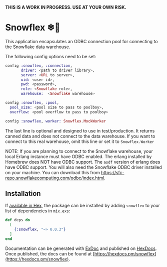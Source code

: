 **THIS IS A WORK IN PROGRESS. USE AT YOUR OWN RISK.**

# Snowflex ❄💪

This application encapsulates an ODBC connection pool for connecting to the Snowflake data warehouse.

The following config options need to be set:

```elixir
config :snowflex, :connection,
       driver: <path to driver library>,
       server: <URL to server>,
       uid: <user id>,
       pwd: <password>,
       role: <Snowflake role>,
       warehouse:  <Snowflake warehouse>

config :snowflex, :pool,
  pool_size: <pool size to pass to poolboy>,
  overflow: <pool overflow to pass to poolboy>

config :snowflex, worker: Snowflex.MockWorker
```

The last line is optional and designed to use in test/production. It returns canned data and does
not connect to the data warehouse. If you want to connect to this real warehouse, omit this line
or set it to `Snowflex.Worker`

NOTE: If you are planning to connect to the Snowflake warehouse, your local Erlang instance
must have ODBC enabled. The erlang installed by Homebrew does NOT have ODBC support. The `asdf`
version of erlang does have ODBC support. You will also need the Snowflake ODBC driver installed
on your machine. You can download this from https://sfc-repo.snowflakecomputing.com/odbc/index.html.

## Installation

If [available in Hex](https://hex.pm/docs/publish), the package can be installed
by adding `snowflex` to your list of dependencies in `mix.exs`:

```elixir
def deps do
  [
    {:snowflex, "~> 0.0.3"}
  ]
end
```

Documentation can be generated with [ExDoc](https://github.com/elixir-lang/ex_doc)
and published on [HexDocs](https://hexdocs.pm). Once published, the docs can
be found at [https://hexdocs.pm/snowflex](https://hexdocs.pm/snowflex).
